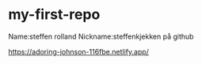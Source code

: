 # my-first-repo
Name:steffen rolland
Nickname:steffenkjekken på github

https://adoring-johnson-116fbe.netlify.app/